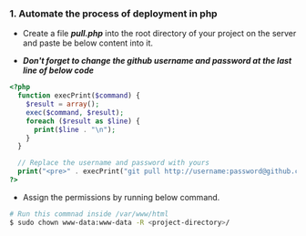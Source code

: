 ### 1. Automate the process of deployment in php

* Create a file ***pull.php*** into the root directory of your project on the server and paste be below content into it.

* ***Don't forget to change the github username and password at the last line of below code***

```php
<?php 
  function execPrint($command) {
    $result = array();
    exec($command, $result);
    foreach ($result as $line) {
      print($line . "\n");
    }
  }

  // Replace the username and password with yours
  print("<pre>" . execPrint("git pull http://username:password@github.com/<user>/<repository>.git master") . "</pre>");
?>
```

* Assign the permissions by running below command.

```bash
# Run this commnad inside /var/www/html
$ sudo chown www-data:www-data -R <project-directory>/
```


